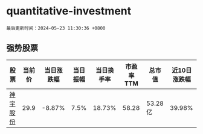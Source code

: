 # quantitative-investment

`最后更新时间：2024-05-23 11:30:36 +0800`

## 强势股票

|股票|当前价|当日涨跌幅|当日振幅|当日换手率|市盈率TTM|总市值|近10日涨跌幅|
|----|----|----|----|----|----|----|----|
|[神宇股份](https://xueqiu.com/S/SZ300563)|29.9|-8.87%|7.5%|18.73%|58.28|53.28亿|39.98%|
